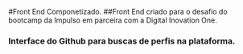 #Front End Componetizado.
##Front End criado para o desafio do bootcamp da Impulso em parceira com a Digital Inovation One.
### Interface do Github para buscas de perfis na plataforma.
